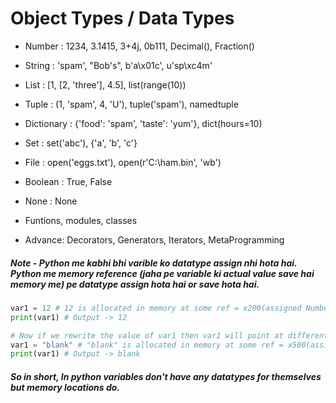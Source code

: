 # Object Types / Data Types

- Number : 1234, 3.1415, 3+4j, 0b111, Decimal(), Fraction()
- String : 'spam', "Bob's", b'a\x01c', u'sp\xc4m'
- List : [1, [2, 'three'], 4.5], list(range(10))
- Tuple : (1, 'spam', 4, 'U'), tuple('spam'), namedtuple
- Dictionary : {'food': 'spam', 'taste': 'yum'}, dict(hours=10)

- Set : set('abc'), {'a', 'b', 'c'}

- File : open('eggs.txt'), open(r'C:\ham.bin', 'wb')

- Boolean : True, False
- None : None
- Funtions, modules, classes

- Advance: Decorators, Generators, Iterators, MetaProgramming

##### Note - Python me kabhi bhi varible ko datatype assign nhi hota hai. Python me memory reference (jaha pe variable ki actual value save hai memory me) pe datatype assign hota hai or save hota hai.

```python
var1 = 12 # 12 is allocated in memory at some ref = x200(assigned Number datatype) and var1 is pointing x200.
print(var1) # Output -> 12

# Now if we rewrite the value of var1 then var1 will point at different reference.
var1 = "blank" # "blank" is allocated in memory at some ref = x500(assigned String datatype) and var1 is pointing x500.
print(var1) # Output -> blank
```

##### So in short, In python variables don't have any datatypes for themselves but memory locations do.
